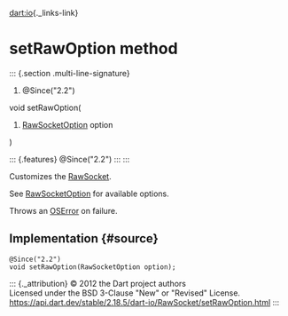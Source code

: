 [dart:io](../../dart-io/dart-io-library){._links-link}

setRawOption method
===================

::: {.section .multi-line-signature}
<div>

1.  \@Since(\"2.2\")

</div>

void setRawOption(

1.  [RawSocketOption](../rawsocketoption-class) option

)

::: {.features}
\@Since(\"2.2\")
:::
:::

Customizes the [RawSocket](../rawsocket-class).

See [RawSocketOption](../rawsocketoption-class) for available options.

Throws an [OSError](../oserror-class) on failure.

Implementation {#source}
--------------

``` {.language-dart data-language="dart"}
@Since("2.2")
void setRawOption(RawSocketOption option);
```

::: {._attribution}
© 2012 the Dart project authors\
Licensed under the BSD 3-Clause \"New\" or \"Revised\" License.\
<https://api.dart.dev/stable/2.18.5/dart-io/RawSocket/setRawOption.html>
:::

